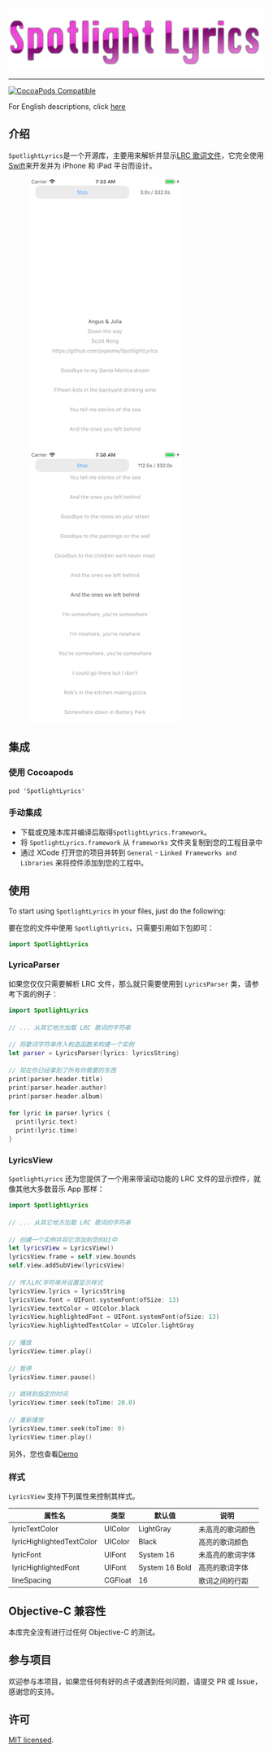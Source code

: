 ![SpotlightLyrics](resources/cover.png 'SpotlightLyrics')

---

[![CocoaPods Compatible](https://img.shields.io/cocoapods/v/SpotlightLyrics.svg)](https://cocoapods.org/pods/SpotlightLyrics)

For English descriptions, click [here](README.md)

## 介绍

`SpotlightLyrics`是一个开源库，主要用来解析并显示[LRC 歌词文件](<https://en.wikipedia.org/wiki/LRC_(file_format)>)，它完全使用[Swift](https://github.com/Apple/Swift)来开发并为 iPhone 和 iPad 平台而设计。

<figure class="half">

![Screenshot](resources/screenshot1.png 'Screenshot')
![Screenshot](resources/screenshot2.png 'Screenshot')

</figure>

## 集成

### 使用 Cocoapods

```
pod 'SpotlightLyrics'
```

### 手动集成

- 下载或克隆本库并编译后取得`SpotlightLyrics.framework`。
- 将 `SpotlightLyrics.framework` 从 `frameworks` 文件夹复制到您的工程目录中
- 通过 XCode 打开您的项目并转到 `General` - `Linked Frameworks and Libraries` 来将控件添加到您的工程中。

## 使用

To start using `SpotlightLyrics` in your files, just do the following:

要在您的文件中使用 `SpotlightLyrics`，只需要引用如下包即可：

```Swift
import SpotlightLyrics
```

### LyricaParser

如果您仅仅只需要解析 LRC 文件，那么就只需要使用到 `LyricsParser` 类，请参考下面的例子：

```Swift
import SpotlightLyrics

// ... 从其它地方加载 LRC 歌词的字符串

// 将歌词字符串传入构造函数来构建一个实例
let parser = LyricsParser(lyrics: lyricsString)

// 现在你已经拿到了所有你需要的东西
print(parser.header.title)
print(parser.header.author)
print(parser.header.album)

for lyric in parser.lyrics {
  print(lyric.text)
  print(lyric.time)
}
```

### LyricsView

`SpotlightLyrics` 还为您提供了一个用来带滚动功能的 LRC 文件的显示控件，就像其他大多数音乐 App 那样：

```Swift
import SpotlightLyrics

// ... 从其它地方加载 LRC 歌词的字符串

// 创建一个实例并将它添加到您的UI中
let lyricsView = LyricsView()
lyricsView.frame = self.view.bounds
self.view.addSubView(lyricsView)

// 传入LRC字符串并设置显示样式
lyricsView.lyrics = lyricsString
lyricsView.font = UIFont.systemFont(ofSize: 13)
lyricsView.textColor = UIColor.black
lyricsView.highlightedFont = UIFont.systemFont(ofSize: 13)
lyricsView.highlightedTextColor = UIColor.lightGray

// 播放
lyricsView.timer.play()

// 暂停
lyricsView.timer.pause()

// 跳转到指定的时间
lyricsView.timer.seek(toTime: 20.0)

// 重新播放
lyricsView.timer.seek(toTime: 0)
lyricsView.timer.play()
```

另外，您也查看[Demo](https://github.com/jayasme/SpotlightLyrics_Demo)

### 样式

`LyricsView` 支持下列属性来控制其样式。

| 属性名                    | 类型    | 默认值         | 说明             |
| ------------------------- | ------- | -------------- | ---------------- |
| lyricTextColor            | UIColor | LightGray      | 未高亮的歌词颜色 |
| lyricHighlightedTextColor | UIColor | Black          | 高亮的歌词颜色   |
| lyricFont                 | UIFont  | System 16      | 未高亮的歌词字体 |
| lyricHighlightedFont      | UIFont  | System 16 Bold | 高亮的歌词字体   |
| lineSpacing               | CGFloat | 16             | 歌词之间的行距   |

## Objective-C 兼容性

本库完全没有进行过任何 Objective-C 的测试。

## 参与项目

欢迎参与本项目，如果您任何有好的点子或遇到任何问题，请提交 PR 或 Issue，感谢您的支持。

## 许可

[MIT licensed](LICENSE).
